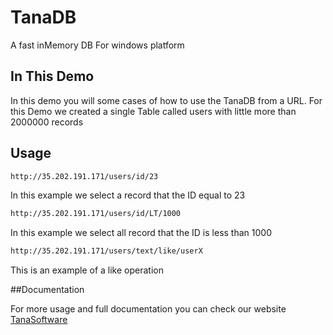 # TanaDB
A fast inMemory DB For windows platform

## In This Demo
In this demo you will some cases of how to use the TanaDB from a URL.
For this Demo we created a single Table called users with little more than 2000000 records

## Usage
```html
http://35.202.191.171/users/id/23
``` 

In this example we select a record that the ID equal to 23


```html
http://35.202.191.171/users/id/LT/1000
``` 

In this example we select all record that the ID is less than 1000


```html
http://35.202.191.171/users/text/like/userX
```

This is an example of a like operation



##Documentation

For more usage and full documentation you can check our website [TanaSoftware](http://tanasoftware.com/)


 


 
